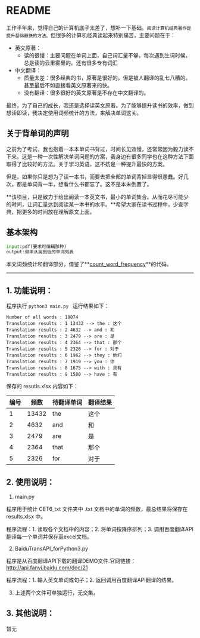 # README 

工作半年来，觉得自己的计算机底子太差了，想补一下基础。`阅读计算机经典著作是提升基础最快的方法。`但很多的计算机经典读起来特别痛苦，主要问题在于：

-   英文原著：
    -   读的很慢：主要问题在单词上面，自己词汇量不够，每次遇到生词时候，总是读的云里雾里的。还有很多专有词汇
-   中文翻译：
    -   质量太差：很多经典的书，原著是很好的，但是被人翻译的乱七八糟的。甚至最后不如直接看英文原著来的快。
    -   没有翻译：很多很好的英文原著是不存在中文翻译的。

最终，为了自己的成长，我还是选择读英文原著。为了能够提升读书的效率，做到想读即读，我决定使用词频统计的方法，来解决单词这关。

## 关于背单词的声明

之前为了考试，我也抱着一本本单词书背过，时间长见效慢，还常常因为毅力读不下来。这是一种一次性解决单词问题的方案，我身边有很多同学也在这种方法下面取得了比较好的方法。关于学习英语，这不妨是一种提升最快的方案。

但是，如果你只是想为了读一本书，而要去把全部的单词背掉显得很愚蠢。好几次，都是单词背一半，想看什么书都忘了。这不是本末倒置了。

**该项目，只是致力于给出阅读一本英文书，最小的单词集合。从而花尽可能少的时间，让词汇量达到阅读某一本书的水平。**希望大家在读书过程中，少查字典，把更多的时间放在理解原文上面。

## 基本架构

```python
input:pdf(要求可编辑那种)
output:频率从高到低的单词列表
```

本文词频统计和翻译部分，借鉴了**[count_word_frequency](https://github.com/yangzhaonan18/count_word_frequency)**的代码。

-----------------------------------------------





## 1. 功能说明：

程序执行 `python3 main.py ` 运行结果如下：

```
Number of all words : 18874
Translation results : 1 13432 --> the : 这个
Translation results : 2 4632 --> and : 和
Translation results : 3 2479 --> are : 是
Translation results : 4 2364 --> that : 那个
Translation results : 5 2326 --> for : 对于
Translation results : 6 1962 --> they : 他们
Translation results : 7 1919 --> you : 你
Translation results : 8 1675 --> with : 具有
Translation results : 9 1580 --> have : 有

```

保存的 resutls.xlsx 内容如下：

| 编号 | 频数 | 待翻译单词 | 翻译结果 | 
|--|--|--|--|
| 1 | 13432 | the  | 这个 |
|  2| 4632| and | 和 |  
| 3 | 2479 | are  | 是 |  
| 4 |2364  | that | 那个 | 
| 5 | 2326 | for | 对于 | 


## 2. 使用说明：

1. main.py 

程序用于统计 CET6_txt 文件夹中 .txt 文档中的单词的频数，最总结果将保存在 results.xlsx 中。

程序流程：1. 读取各个文档中的内容；2. 将单词按降序排列；3. 调用百度翻译API翻译每一个单词并保存至excel文档。

2. BaiduTransAPI_forPython3.py 

程序是从百度翻译API下载的翻译DEMO文件.官网链接：http://api.fanyi.baidu.com/doc/21

程序流程：1. 输入英文单词或句子；2. 返回调用百度翻译API翻译的结果。

3. 上述两个文件可单独运行，无交集。

## 3. 其他说明：

暂无
